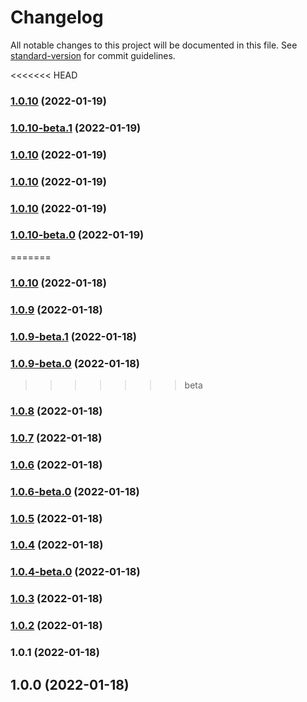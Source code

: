 # Changelog

All notable changes to this project will be documented in this file. See [standard-version](https://github.com/conventional-changelog/standard-version) for commit guidelines.

<<<<<<< HEAD
### [1.0.10](https://github.com/cmani97/sem-demo/compare/v1.0.10-beta.1...v1.0.10) (2022-01-19)

### [1.0.10-beta.1](https://github.com/cmani97/sem-demo/compare/v1.0.10-beta.0...v1.0.10-beta.1) (2022-01-19)

### [1.0.10](https://github.com/cmani97/sem-demo/compare/v1.0.10-beta.0...v1.0.10) (2022-01-19)

### [1.0.10](https://github.com/cmani97/sem-demo/compare/v1.0.10-beta.0...v1.0.10) (2022-01-19)

### [1.0.10](https://github.com/cmani97/sem-demo/compare/v1.0.10-beta.0...v1.0.10) (2022-01-19)

### [1.0.10-beta.0](https://github.com/cmani97/sem-demo/compare/v1.0.8...v1.0.10-beta.0) (2022-01-19)
=======
### [1.0.10](https://github.com/cmani97/sem-demo/compare/v1.0.9...v1.0.10) (2022-01-18)

### [1.0.9](https://github.com/cmani97/sem-demo/compare/v1.0.9-beta.1...v1.0.9) (2022-01-18)

### [1.0.9-beta.1](https://github.com/cmani97/sem-demo/compare/v1.0.9-beta.0...v1.0.9-beta.1) (2022-01-18)

### [1.0.9-beta.0](https://github.com/cmani97/sem-demo/compare/v1.0.8...v1.0.9-beta.0) (2022-01-18)
>>>>>>> beta

### [1.0.8](https://github.com/cmani97/sem-demo/compare/v1.0.7...v1.0.8) (2022-01-18)

### [1.0.7](https://github.com/cmani97/sem-demo/compare/v1.0.6...v1.0.7) (2022-01-18)

### [1.0.6](https://github.com/cmani97/sem-demo/compare/v1.0.6-beta.0...v1.0.6) (2022-01-18)

### [1.0.6-beta.0](https://github.com/cmani97/sem-demo/compare/v1.0.5...v1.0.6-beta.0) (2022-01-18)

### [1.0.5](https://github.com/cmani97/sem-demo/compare/v1.0.4...v1.0.5) (2022-01-18)

### [1.0.4](https://github.com/cmani97/sem-demo/compare/v1.0.4-beta.0...v1.0.4) (2022-01-18)

### [1.0.4-beta.0](https://github.com/cmani97/sem-demo/compare/v1.0.3...v1.0.4-beta.0) (2022-01-18)

### [1.0.3](https://github.com/cmani97/sem-demo/compare/v1.0.2...v1.0.3) (2022-01-18)

### [1.0.2](https://github.com/cmani97/sem-demo/compare/v1.0.1...v1.0.2) (2022-01-18)

### 1.0.1 (2022-01-18)

## 1.0.0 (2022-01-18)

